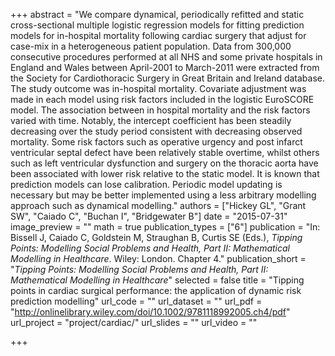 +++
abstract = "We compare dynamical, periodically refitted and static cross-sectional multiple logistic regression models for fitting prediction models for in-hospital mortality following cardiac surgery that adjust for case-mix in a heterogeneous patient population. Data from 300,000 consecutive procedures performed at all NHS and some private hospitals in England and Wales between April-2001 to March-2011 were extracted from the Society for Cardiothoracic Surgery in Great Britain and Ireland database. The study outcome was in-hospital mortality. Covariate adjustment was made in each model using risk factors included in the logistic EuroSCORE model. The association between in hospital mortality and the risk factors varied with time. Notably, the intercept coefficient has been steadily decreasing over the study period consistent with decreasing observed mortality. Some risk factors such as operative urgency and post infarct ventricular septal defect have been relatively stable overtime, whilst others such as left ventricular dysfunction and surgery on the thoracic aorta have been associated with lower risk relative to the static model. It is known that prediction models can lose calibration. Periodic model updating is necessary but may be better implemented using a less arbitrary modelling approach such as dynamical modelling."
authors = ["Hickey GL", "Grant SW", "Caiado C", "Buchan I", "Bridgewater B"]
date = "2015-07-31"
image_preview = ""
math = true
publication_types = ["6"]
publication = "In: Bissell J, Caiado C, Goldstein M, Straughan B, Curtis SE (Eds.), *Tipping Points: Modelling Social Problems and Health, Part II: Mathematical Modelling in Healthcare*. Wiley: London. Chapter 4."
publication_short = "*Tipping Points: Modelling Social Problems and Health, Part II: Mathematical Modelling in Healthcare*"
selected = false
title = "Tipping points in cardiac surgical performance: the application of dynamic risk prediction modelling"
url_code = ""
url_dataset = ""
url_pdf = "http://onlinelibrary.wiley.com/doi/10.1002/9781118992005.ch4/pdf"
url_project = "project/cardiac/"
url_slides = ""
url_video = ""

+++
